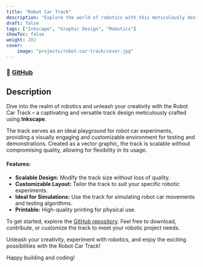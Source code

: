 ```yaml
---
title: "Robot Car Track"
description: "Explore the world of robotics with this meticulously designed Robot Car Track created using Inkscape!"
draft: false
tags: ["Inkscape", "Graphic Design", "Robotics"]
showToc: false
weight: 202
cover:
    image: "projects/robot-car-track/cover.jpg"
--- 
```


### 🔗 [GitHub](https://github.com/Omar-Ebrahim-1/Robot-Car-Track)

## Description
Dive into the realm of robotics and unleash your creativity with the Robot Car Track – a captivating and versatile track design meticulously crafted using **Inkscape**.

The track serves as an ideal playground for robot car experiments, providing a visually engaging and customizable environment for testing and demonstrations. Created as a vector graphic, the track is scalable without compromising quality, allowing for flexibility in its usage.

#### Features:
- **Scalable Design:** Modify the track size without loss of quality.
- **Customizable Layout:** Tailor the track to suit your specific robotic experiments.
- **Ideal for Simulations:** Use the track for simulating robot car movements and testing algorithms.
- **Printable:** High-quality printing for physical use.

To get started, explore the [GitHub repository](https://github.com/Omar-Ebrahim-1/Robot-Car-Track). Feel free to download, contribute, or customize the track to meet your robotic project needs.

Unleash your creativity, experiment with robotics, and enjoy the exciting possibilities with the Robot Car Track!

Happy building and coding!
